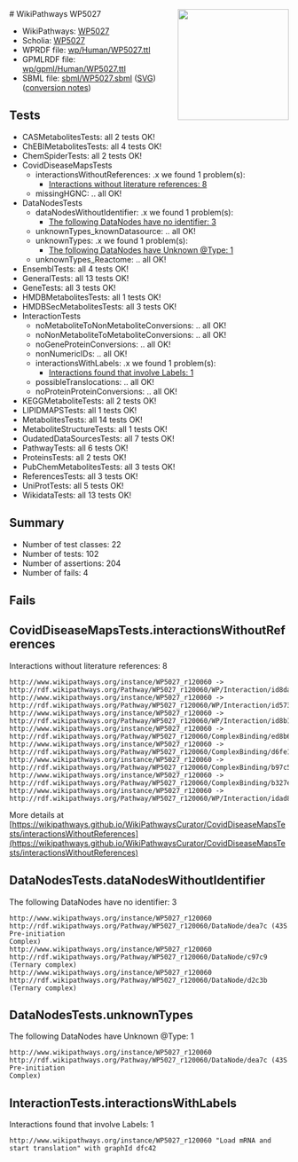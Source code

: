 <img style="float: right; width: 200px" src="../logo.png" />
# WikiPathways WP5027

* WikiPathways: [WP5027](https://identifiers.org/wikipathways:WP5027)
* Scholia: [WP5027](https://scholia.toolforge.org/wikipathways/WP5027)
* WPRDF file: [wp/Human/WP5027.ttl](../wp/Human/WP5027.ttl)
* GPMLRDF file: [wp/gpml/Human/WP5027.ttl](../wp/gpml/Human/WP5027.ttl)
* SBML file: [sbml/WP5027.sbml](../sbml/WP5027.sbml) ([SVG](../sbml/WP5027.svg)) ([conversion notes](../sbml/WP5027.txt))

## Tests
* CASMetabolitesTests: all 2 tests OK!
* ChEBIMetabolitesTests: all 4 tests OK!
* ChemSpiderTests: all 2 tests OK!
* CovidDiseaseMapsTests
    * interactionsWithoutReferences: .x we found 1 problem(s):
        * [Interactions without literature references: 8](#2e295936)
    * missingHGNC: .. all OK!
* DataNodesTests
    * dataNodesWithoutIdentifier: .x we found 1 problem(s):
        * [The following DataNodes have no identifier: 3](#d2d32fa2)
    * unknownTypes_knownDatasource: .. all OK!
    * unknownTypes: .x we found 1 problem(s):
        * [The following DataNodes have Unknown @Type: 1](#839973df)
    * unknownTypes_Reactome: .. all OK!
* EnsemblTests: all 4 tests OK!
* GeneralTests: all 13 tests OK!
* GeneTests: all 3 tests OK!
* HMDBMetabolitesTests: all 1 tests OK!
* HMDBSecMetabolitesTests: all 3 tests OK!
* InteractionTests
    * noMetaboliteToNonMetaboliteConversions: .. all OK!
    * noNonMetaboliteToMetaboliteConversions: .. all OK!
    * noGeneProteinConversions: .. all OK!
    * nonNumericIDs: .. all OK!
    * interactionsWithLabels: .x we found 1 problem(s):
        * [Interactions found that involve Labels: 1](#630d2678)
    * possibleTranslocations: .. all OK!
    * noProteinProteinConversions: .. all OK!
* KEGGMetaboliteTests: all 2 tests OK!
* LIPIDMAPSTests: all 1 tests OK!
* MetabolitesTests: all 14 tests OK!
* MetaboliteStructureTests: all 1 tests OK!
* OudatedDataSourcesTests: all 7 tests OK!
* PathwayTests: all 6 tests OK!
* ProteinsTests: all 2 tests OK!
* PubChemMetabolitesTests: all 3 tests OK!
* ReferencesTests: all 3 tests OK!
* UniProtTests: all 5 tests OK!
* WikidataTests: all 13 tests OK!


## Summary

* Number of test classes: 22
* Number of tests: 102
* Number of assertions: 204
* Number of fails: 4

## Fails

<a name="2e295936" />

## CovidDiseaseMapsTests.interactionsWithoutReferences

Interactions without literature references: 8
```
http://www.wikipathways.org/instance/WP5027_r120060 -> http://rdf.wikipathways.org/Pathway/WP5027_r120060/WP/Interaction/id8da43876
http://www.wikipathways.org/instance/WP5027_r120060 -> http://rdf.wikipathways.org/Pathway/WP5027_r120060/WP/Interaction/id573935d6
http://www.wikipathways.org/instance/WP5027_r120060 -> http://rdf.wikipathways.org/Pathway/WP5027_r120060/WP/Interaction/id8b1ce7b7
http://www.wikipathways.org/instance/WP5027_r120060 -> http://rdf.wikipathways.org/Pathway/WP5027_r120060/ComplexBinding/ed8b6
http://www.wikipathways.org/instance/WP5027_r120060 -> http://rdf.wikipathways.org/Pathway/WP5027_r120060/ComplexBinding/d6fe1
http://www.wikipathways.org/instance/WP5027_r120060 -> http://rdf.wikipathways.org/Pathway/WP5027_r120060/ComplexBinding/b97c5
http://www.wikipathways.org/instance/WP5027_r120060 -> http://rdf.wikipathways.org/Pathway/WP5027_r120060/ComplexBinding/b327e
http://www.wikipathways.org/instance/WP5027_r120060 -> http://rdf.wikipathways.org/Pathway/WP5027_r120060/WP/Interaction/idad839e9d
```

More details at [https://wikipathways.github.io/WikiPathwaysCurator/CovidDiseaseMapsTests/interactionsWithoutReferences](https://wikipathways.github.io/WikiPathwaysCurator/CovidDiseaseMapsTests/interactionsWithoutReferences)

<a name="d2d32fa2" />

## DataNodesTests.dataNodesWithoutIdentifier

The following DataNodes have no identifier: 3
```
http://www.wikipathways.org/instance/WP5027_r120060 http://rdf.wikipathways.org/Pathway/WP5027_r120060/DataNode/dea7c (43S Pre-initiation 
Complex)
http://www.wikipathways.org/instance/WP5027_r120060 http://rdf.wikipathways.org/Pathway/WP5027_r120060/DataNode/c97c9 (Ternary complex)
http://www.wikipathways.org/instance/WP5027_r120060 http://rdf.wikipathways.org/Pathway/WP5027_r120060/DataNode/d2c3b (Ternary complex)
```

<a name="839973df" />

## DataNodesTests.unknownTypes

The following DataNodes have Unknown @Type: 1
```
http://www.wikipathways.org/instance/WP5027_r120060 http://rdf.wikipathways.org/Pathway/WP5027_r120060/DataNode/dea7c (43S Pre-initiation 
Complex)
```

<a name="630d2678" />

## InteractionTests.interactionsWithLabels

Interactions found that involve Labels: 1
```
http://www.wikipathways.org/instance/WP5027_r120060 "Load mRNA and start translation" with graphId dfc42
```

